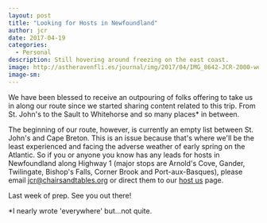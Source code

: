 ```yaml
---
layout: post
title: "Looking for Hosts in Newfoundland"
author: jcr
date: 2017-04-19
categories:
  - Personal
description: Still hovering around freezing on the east coast.
image: http://astheravenfli.es/journal/img/2017/04/IMG_8642-JCR-2000-web.jpg
image-sm:
---
```


We have been blessed to receive an outpouring of folks offering to take us in along our route since we started sharing content related to this trip. From St. John's to the Sault to Whitehorse and so many places* in between.

The beginning of our route, however, is currently an empty list between St. John's and Cape Breton. This is an issue because that's where we'll be the least experienced and facing the adverse weather of early spring on the Atlantic. So if you or anyone you know has any leads for hosts in Newfoundland along Highway 1 (major stops are Arnold's Cove, Gander, Twilingate, Bishop's Falls, Corner Brook and Port-aux-Basques), please email <a href="mailto:jcr@chairsandtables.org">jcr@chairsandtables.org</a> or direct them to our <a href="http://astheravenfli.es/host-us/">host us</a> page.

Last week of prep. See you out there!

*I nearly wrote 'everywhere' but&hellip;not quite.